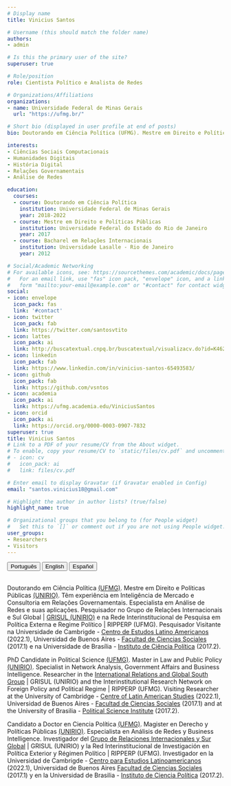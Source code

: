 ```yaml
---
# Display name
title: Vinicius Santos

# Username (this should match the folder name)
authors:
- admin

# Is this the primary user of the site?
superuser: true

# Role/position
role: Cientista Político e Analista de Redes

# Organizations/Affiliations
organizations:
- name: Universidade Federal de Minas Gerais
  url: "https://ufmg.br/"

# Short bio (displayed in user profile at end of posts)
bio: Doutorando em Ciência Política (UFMG). Mestre em Direito e Políticas Públicas (UNIRIO). Têm experiência em Inteligência de Mercado e Consultoria em Relações Governamentais. Especialista em Análise de Redes e suas aplicações.

interests:
- Ciências Sociais Computacionais
- Humanidades Digitais
- História Digital
- Relações Governamentais
- Análise de Redes

education:
  courses:
  - course: Doutorando em Ciência Política
    institution: Universidade Federal de Minas Gerais
    year: 2018-2022
  - course: Mestre em Direito e Políticas Públicas
    institution: Universidade Federal do Estado do Rio de Janeiro
    year: 2017
  - course: Bacharel em Relações Internacionais
    institution: Universidade Lasalle - Rio de Janeiro
    year: 2012

# Social/Academic Networking
# For available icons, see: https://sourcethemes.com/academic/docs/page-builder/#icons
#   For an email link, use "fas" icon pack, "envelope" icon, and a link in the
#   form "mailto:your-email@example.com" or "#contact" for contact widget.
social:
- icon: envelope
  icon_pack: fas
  link: '#contact'
- icon: twitter
  icon_pack: fab
  link: https://twitter.com/santosvtito
- icon: lattes
  icon_pack: ai
  link: http://buscatextual.cnpq.br/buscatextual/visualizacv.do?id=K4629758Z1
- icon: linkedin
  icon_pack: fab
  link: https://www.linkedin.com/in/vinicius-santos-65493583/
- icon: github
  icon_pack: fab
  link: https://github.com/vsntos
- icon: academia
  icon_pack: ai
  link: https://ufmg.academia.edu/ViniciusSantos
- icon: orcid
  icon_pack: ai
  link: https://orcid.org/0000-0003-0907-7832
superuser: true
title: Vinicius Santos
# Link to a PDF of your resume/CV from the About widget.
# To enable, copy your resume/CV to `static/files/cv.pdf` and uncomment the lines below.
# - icon: cv
#   icon_pack: ai
#   link: files/cv.pdf

# Enter email to display Gravatar (if Gravatar enabled in Config)
email: "santos.vinicius18@gmail.com"

# Highlight the author in author lists? (true/false)
highlight_name: true

# Organizational groups that you belong to (for People widget)
#   Set this to `[]` or comment out if you are not using People widget.
user_groups:
- Researchers
- Visitors
---
```


<div id="myGroup">
<button class="btn btn-primary" data-toggle="collapse" data-target="#portugues"><i class="icon-chevron-right"></i> Português </button>
<button class="btn btn-primary" data-toggle="collapse" data-target="#ingles"><i class="icon-chevron-right"></i> English</button>
<button class="btn btn-primary" data-toggle="collapse" data-target="#espanhol"><i class="icon-chevron-right"></i> Español</button>
<br> <br>
<div class="accordion-group">
    <div class="collapse show" id="portugues"  data-parent="#myGroup">
          <div class="card card-body">
  
Doutorando em Ciência Política [(UFMG)](http://ppgcp.fafich.ufmg.br/). Mestre em Direito e Políticas Públicas [(UNIRIO)](http://www.unirio.br/ppgd). Têm experiência em Inteligência de Mercado e Consultoria em Relações Governamentais. Especialista em Análise de Redes e suas aplicações. Pesquisador no Grupo de Relações Internacionais e Sul Global | [GRISUL (UNIRIO)](http://www.grisulunirio.com/) e na Rede Interinstitucional de Pesquisa em Política Externa e Regime Político | RIPPERP (UFMG). Pesquisador Visitante na Universidade de Cambrigde - [Centro de Estudos Latino Americanos](https://www.latin-american.cam.ac.uk/) (2022.1), Universidad de Buenos Aires - [Facultad de Ciencias Sociales](http://www.sociales.uba.ar/) (2017.1) e na Universidade de Brasília - [Instituto de Ciência Política](http://www.ipol.unb.br/) (2017.2).

  </div>
    </div>

   <div class="collapse indent" id="ingles"  data-parent="#myGroup">
 <div class="card card-body">

PhD Candidate in Political Science [(UFMG)](http://ppgcp.fafich.ufmg.br/). Master in Law and Public Policy [(UNIRIO)](http://www.unirio.br/ppgd). Specialist in Network Analysis, Government Affairs and Business Intelligence. Researcher in the [International Relations and Global South Group](http://www.grisulunirio.com/) | GRISUL (UNIRIO) and the Interinstitutional Research Network on Foreign Policy and Political Regime | RIPPERP (UFMG). Visiting Researcher at the University of Cambridge - [Centre of Latin American Studies](https://www.latin-american.cam.ac.uk/) (2022.1), Universidad de Buenos Aires - [Facultad de Ciencias Sociales](http://www.sociales.uba.ar/) (2017.1) and at the University of Brasilia - [Political Science Institute](http://www.ipol.unb.br/) (2017.2).
  </div>
   </div>

   <div class="collapse" id="espanhol"  data-parent="#myGroup">
        <div class="card card-body">

Candidato a Doctor en Ciencia Política [(UFMG)](http://ppgcp.fafich.ufmg.br/). Magister en Derecho y Políticas Públicas [(UNIRIO)](http://www.unirio.br/ppgd). Especialista en Análisis de Redes y Business Intelligence. Investigador del [Grupo de Relaciones Internacionales y Sur Global](http://www.grisulunirio.com/) | GRISUL (UNIRIO) y la Red Interinstitucional de Investigación en Política Exterior y Régimen Político | RIPPERP (UFMG). Investigador en la Universidad de Cambrigde - [Centro para Estudios Latinoamericanos](https://www.latin-american.cam.ac.uk/) (2022.1), Universidad de Buenos Aires [Facultad de Ciencias Sociales](http://www.sociales.uba.ar/) (2017.1) y en la Universidad de Brasilia - [Instituto de Ciencia Política](http://www.ipol.unb.br/) (2017.2).


  </div>
   </div>
</div>
